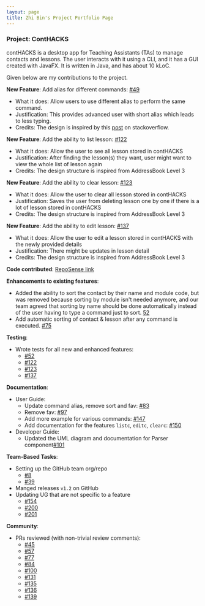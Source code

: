 ```yaml
---
layout: page
title: Zhi Bin's Project Portfolio Page
---
```


### Project: ContHACKS

contHACKS is a desktop app for Teaching Assistants (TAs) to manage contacts and lessons. The user interacts with it using a CLI, and it has a GUI created with JavaFX. It is written in Java, and has about 10 kLoC.

Given below are my contributions to the project.

**New Feature**: Add alias for different commands: [#49](https://github.com/AY2122S1-CS2103T-T09-2/tp/pull/49)
  * What it does: Allow users to use different alias to perform the same command.
  * Justification: This provides advanced user with short alias which leads to less typing.
  * Credits: The design is inspired by this [post](https://stackoverflow.com/questions/41494056/add-alias-to-an-enum-in-java) on stackoverflow.

**New Feature**: Add the ability to list lesson: [#122](https://github.com/AY2122S1-CS2103T-T09-2/tp/pull/122)
  * What it does: Allow the user to see all lesson stored in contHACKS
  * Justification: After finding the lesson(s) they want, user might want to view the whole list of lesson again
  * Credits: The design structure is inspired from AddressBook Level 3

**New Feature**: Add the ability to clear lesson: [#123](https://github.com/AY2122S1-CS2103T-T09-2/tp/pull/123)
  * What it does: Allow the user to clear all lesson stored in contHACKS
  * Justification: Saves the user from deleting lesson one by one if there is a lot of lesson stored in contHACKS
  * Credits: The design structure is inspired from AddressBook Level 3

**New Feature**: Add the ability to edit lesson: [#137](https://github.com/AY2122S1-CS2103T-T09-2/tp/pull/137)
  * What it does: Allow the user to edit a lesson stored in contHACKS with the newly provided details
  * Justification: There might be updates in lesson detail
  * Credits: The design structure is inspired from AddressBook Level 3

**Code contributed**: [RepoSense link](https://nus-cs2103-ay2122s1.github.io/tp-dashboard/?search=czhi-bin&sort=groupTitle&sortWithin=title&since=2021-09-17&timeframe=commit&mergegroup=&groupSelect=groupByRepos&breakdown=false&tabOpen=true&tabType=authorship&tabAuthor=czhi-bin&tabRepo=AY2122S1-CS2103T-T09-2%2Ftp%5Bmaster%5D&authorshipIsMergeGroup=false&authorshipFileTypes=docs~functional-code~test-code&authorshipIsBinaryFileTypeChecked=false)

**Enhancements to existing features**:
  * Added the ability to sort the contact by their name and module code, but was removed because sorting by module isn't needed anymore, and our team agreed that sorting by name should be done automatically instead of the user having to type a command just to sort. [52](https://github.com/AY2122S1-CS2103T-T09-2/tp/pull/52)
  * Add automatic sorting of contact & lesson after any command is executed. [#75](https://github.com/AY2122S1-CS2103T-T09-2/tp/pull/75)

**Testing**:
  * Wrote tests for all new and enhanced features:
    * [#52](https://github.com/AY2122S1-CS2103T-T09-2/tp/pull/52)
    * [#122](https://github.com/AY2122S1-CS2103T-T09-2/tp/pull/122)
    * [#123](https://github.com/AY2122S1-CS2103T-T09-2/tp/pull/123)
    * [#137](https://github.com/AY2122S1-CS2103T-T09-2/tp/pull/137)

**Documentation**:
  * User Guide:
      * Update command alias, remove sort and fav: [#83](https://github.com/AY2122S1-CS2103T-T09-2/tp/pull/83)
      * Remove fav: [#97](https://github.com/AY2122S1-CS2103T-T09-2/tp/pull/97)
      * Add more example for various commands: [#147](https://github.com/AY2122S1-CS2103T-T09-2/tp/pull/147)
      * Add documentation for the features `listc`, `editc`, `clearc`: [#150](https://github.com/AY2122S1-CS2103T-T09-2/tp/pull/150)
  * Developer Guide:
      * Updated the UML diagram and documentation for Parser component[#101](https://github.com/AY2122S1-CS2103T-T09-2/tp/pull/101)

**Team-Based Tasks**:
  * Setting up the GitHub team org/repo
    * [#8](https://github.com/AY2122S1-CS2103T-T09-2/tp/pull/8)
    * [#39](https://github.com/AY2122S1-CS2103T-T09-2/tp/pull/39)
  * Manged releases `v1.2` on GitHub
  * Updating UG that are not specific to a feature
    * [#154](https://github.com/AY2122S1-CS2103T-T09-2/tp/pull/154)
    * [#200](https://github.com/AY2122S1-CS2103T-T09-2/tp/pull/200)
    * [#201](https://github.com/AY2122S1-CS2103T-T09-2/tp/pull/201)

**Community**:
  * PRs reviewed (with non-trivial review comments):
    * [#45](https://github.com/AY2122S1-CS2103T-T09-2/tp/pull/45)
    * [#57](https://github.com/AY2122S1-CS2103T-T09-2/tp/pull/57)
    * [#77](https://github.com/AY2122S1-CS2103T-T09-2/tp/pull/77)
    * [#84](https://github.com/AY2122S1-CS2103T-T09-2/tp/pull/84)
    * [#100](https://github.com/AY2122S1-CS2103T-T09-2/tp/pull/100)
    * [#131](https://github.com/AY2122S1-CS2103T-T09-2/tp/pull/131)
    * [#135](https://github.com/AY2122S1-CS2103T-T09-2/tp/pull/135)
    * [#136](https://github.com/AY2122S1-CS2103T-T09-2/tp/pull/136)
    * [#139](https://github.com/AY2122S1-CS2103T-T09-2/tp/pull/139)
